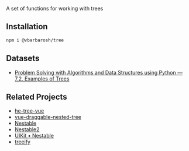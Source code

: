 A set of functions for working with trees

## Installation

```sh
npm i @vbarbarosh/tree
```

## Datasets

* [Problem Solving with Algorithms and Data Structures using Python — 7.2. Examples of Trees](https://runestone.academy/runestone/books/published/pythonds/Trees/ExamplesofTrees.html)

## Related Projects

* [he-tree-vue](https://github.com/phphe/he-tree-vue)
* [vue-draggable-nested-tree](https://github.com/phphe/vue-draggable-nested-tree)
* [Nestable](https://dbushell.com/Nestable/)
* [Nestable2](https://ramonsmit.github.io/Nestable2/)
* [UIKit • Nestable](https://getuikit.com/v2/docs/nestable.html)
* [treeify](https://github.com/notatestuser/treeify)
